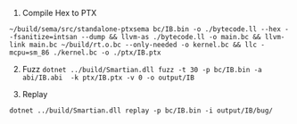 1. Compile Hex to PTX

`~/build/sema/src/standalone-ptxsema bc/IB.bin -o ./bytecode.ll --hex --fsanitize=intsan --dump && llvm-as ./bytecode.ll -o main.bc && llvm-link main.bc ~/build/rt.o.bc --only-needed -o kernel.bc && llc -mcpu=sm_86 ./kernel.bc -o ./ptx/IB.ptx`

2. Fuzz
`dotnet ../build/Smartian.dll fuzz -t 30 -p bc/IB.bin -a abi/IB.abi  -k ptx/IB.ptx -v 0 -o output/IB`

3. Replay

`dotnet ../build/Smartian.dll replay -p bc/IB.bin -i output/IB/bug/`